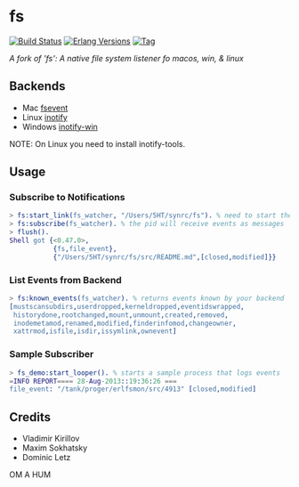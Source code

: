 # fs

[![Build Status][gh-actions-badge]][gh-actions]
[![Erlang Versions][erlang-badge]][versions]
[![Tag][github-tag-badge]][github-tag]

*A fork of 'fs': A native file system listener fo macos, win, & linux*

## Backends

* Mac [fsevent](https://github.com/thibaudgg/rb-fsevent)
* Linux [inotify](https://github.com/rvoicilas/inotify-tools/wiki)
* Windows [inotify-win](https://github.com/thekid/inotify-win)

NOTE: On Linux you need to install inotify-tools.

## Usage

### Subscribe to Notifications

```erlang
> fs:start_link(fs_watcher, "/Users/5HT/synrc/fs"). % need to start the fs watcher
> fs:subscribe(fs_watcher). % the pid will receive events as messages
> flush().
Shell got {<0.47.0>,
           {fs,file_event},
           {"/Users/5HT/synrc/fs/src/README.md",[closed,modified]}}
```

### List Events from Backend

```erlang
> fs:known_events(fs_watcher). % returns events known by your backend
[mustscansubdirs,userdropped,kerneldropped,eventidswrapped,
 historydone,rootchanged,mount,unmount,created,removed,
 inodemetamod,renamed,modified,finderinfomod,changeowner,
 xattrmod,isfile,isdir,issymlink,ownevent]
```

### Sample Subscriber

```erlang
> fs_demo:start_looper(). % starts a sample process that logs events
=INFO REPORT==== 28-Aug-2013::19:36:26 ===
file_event: "/tank/proger/erlfsmon/src/4913" [closed,modified]
```

## Credits

* Vladimir Kirillov
* Maxim Sokhatsky
* Dominic Letz 

OM A HUM


[//]: ---Named-Links---

[github]: https://github.com/erlsci/fs
[gh-actions-badge]: https://github.com/erlsci/fs/workflows/ci%2Fcd/badge.svg
[gh-actions]: https://github.com/erlsci/fs/actions
[erlang-badge]: https://img.shields.io/badge/erlang-20%E2%88%9226-blue.svg
[versions]: https://github.com/erlsci/fs/blob/master/.github/workflows/cicd.yml
[github-tag]: https://github.com/erlsci/fs/tags
[github-tag-badge]: https://img.shields.io/github/tag/erlsci/fs.svg
[hex-badge]: https://img.shields.io/hexpm/v/fs_erlsci.svg?maxAge=2592000
[hex-package]: https://hex.pm/packages/fs_erlsci
